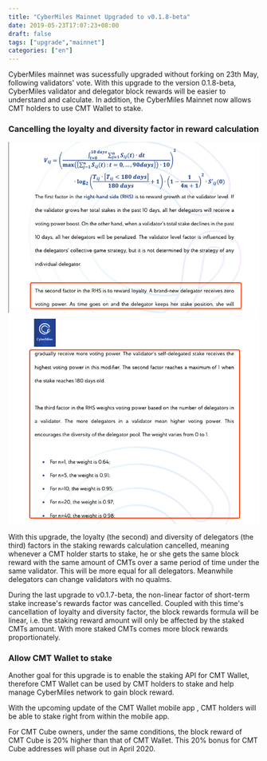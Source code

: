 ```yaml
---
title: "CyberMiles Mainnet Upgraded to v0.1.8-beta"
date: 2019-05-23T17:07:23+08:00
draft: false
tags: ["upgrade","mainnet"]
categories: ["en"]
---
```


CyberMiles mainnet was sucessfully upgraded without forking on 23th May, following validators' vote. With this upgrade to the version 0.1.8-beta, CyberMiles validator and delegator block rewards will be easier to understand and calculate. In addition, the CyberMiles Mainnet now allows CMT holders to use CMT Wallet to stake.

### Cancelling the loyalty and diversity factor in reward calculation

![](/images/20190523-mainnet-upgrade-05.png)
![](/images/20190523-mainnet-upgrade-06.png)

With this upgrade, the loyalty (the second) and diversity of delegators (the third) factors in the staking rewards calculation cancelled, meaning whenever a CMT holder starts to stake, he or she gets the same block reward with the same amount of CMTs over a same period of time under the same validator. This will be more equal for all delegators. Meanwhile delegators can change validators with no qualms.

During the last upgrade to v0.1.7-beta, the non-linear factor of short-term stake increase's rewards factor was cancelled. Coupled with this time's cancellation of loyalty and diversity factor, the block rewards formula will be linear, i.e. the staking reward amount will only be affected by the staked CMTs amount. With more staked CMTs comes more block rewards proportionately. 

### Allow CMT Wallet to stake

Another goal for this upgrade is to enable the staking API for CMT Wallet, therefore CMT Wallet can be used by CMT holders to stake and help manage CyberMiles network to gain block reward. 

With the upcoming update of the CMT Wallet mobile app , CMT holders will be able to stake right from within the mobile app.

For CMT Cube owners, under the same conditions, the block reward of CMT Cube is 20% higher than that of CMT Wallet. This 20% bonus for CMT Cube addresses will phase out in April 2020. 

